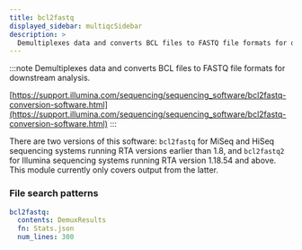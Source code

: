 ```yaml
---
title: bcl2fastq
displayed_sidebar: multiqcSidebar
description: >
  Demultiplexes data and converts BCL files to FASTQ file formats for downstream analysis.
---
```


<!--
~~~~~ DO NOT EDIT ~~~~~
This file is autogenerated from the MultiQC module python docstring.
Do not edit the markdown, it will be overwritten.

File path for the source of this content: multiqc/modules/bcl2fastq/bcl2fastq.py
~~~~~~~~~~~~~~~~~~~~~~~
-->

:::note
Demultiplexes data and converts BCL files to FASTQ file formats for downstream analysis.

[https://support.illumina.com/sequencing/sequencing_software/bcl2fastq-conversion-software.html](https://support.illumina.com/sequencing/sequencing_software/bcl2fastq-conversion-software.html)
:::

There are two versions of this software: `bcl2fastq` for MiSeq and HiSeq
sequencing systems running RTA versions earlier than 1.8, and `bcl2fastq2` for
Illumina sequencing systems running RTA version 1.18.54 and above. This module
currently only covers output from the latter.

### File search patterns

```yaml
bcl2fastq:
  contents: DemuxResults
  fn: Stats.json
  num_lines: 300
```
